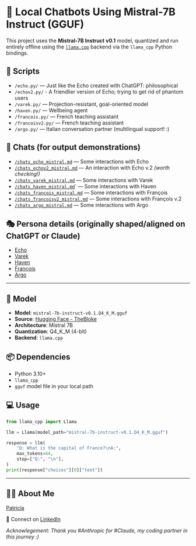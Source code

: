 # 🦙 Local Chatbots Using Mistral-7B Instruct (GGUF)

This project uses the **Mistral-7B Instruct v0.1** model, quantized and run entirely offline using the [`llama.cpp`](https://github.com/ggerganov/llama.cpp) backend via the `llama_cpp` Python bindings.

## 📝 Scripts

- `/echo.py/` — Just like the Echo created with ChatGPT: philosophical
- `/echov2.py/` - A friendlier version of Echo; trying to get rid of phantom users
- `/varek.py/` — Projection-resistant, goal-oriented model
- `/haven.py/` — Wellbeing agent
- `/francois.py/` — French teaching assistant
- `/francoisv2.py/` — French teaching assistant
- `/argo.py/` — Italian conversation partner (multilingual support! :)

## 💬 Chats (for output demonstrations)

- [`/chats_echo_mistral.md`](./chats_echo_mistral.md) — Some interactions with Echo
- [`/chats_echov2_mistral.md`](./chats_echov2_mistral.md) — An interaction with Echo v.2 *(worth checking!)*
- [`/chats_varek_mistral.md`](./chats_varek_mistral.md) — Some interactions with Varek
- [`/chats_haven_mistral.md`](./chats_haven_mistral.md)` — Some interactions with Haven
- [`/chats_francois_mistral.md`](./chats_francois_mistral.md) — Some interactions with François
- [`/chats_francoisv2_mistral.md`](./chats_francoisv2_mistral.md) — Some interactions with François v.2
- [`/chats_argo_mistral.md`](./chats_argo_mistral.md) — Some interactions with Argo

## 🎭 Persona details (originally shaped/aligned on ChatGPT or Claude)

- [Echo](../personas/004_echo.md) 
- [Varek](../personas/003_projection_resistant_models.md) 
- [Haven](../personas/010_wellbeing_companion.md) 
- [François](../personas/006_french_assistant.md)
- [Argo](../personas/005_italian_conversation_partner.md)

--- 

## 🧠 Model

- **Model**: `mistral-7b-instruct-v0.1.Q4_K_M.gguf`
- **Source**: [Hugging Face - TheBloke](https://huggingface.co/TheBloke)
- **Architecture**: Mistral 7B
- **Quantization**: Q4_K_M (4-bit)
- **Backend**: `llama.cpp`

## 📦 Dependencies

- Python 3.10+
- `llama_cpp`
- `gguf` model file in your local path

## 💻 Usage

```python
from llama_cpp import Llama

llm = Llama(model_path="mistral-7b-instruct-v0.1.Q4_K_M.gguf")

response = llm(
    "Q: What is the capital of France?\nA:",
    max_tokens=64,
    stop=["Q:", "\n"],
)
print(response["choices"][0]["text"])
```
---

 ## 👩‍💻 About Me

   [Patricia](https://github.com/patriciaschaffer) 
   
   🔗 Connect on [LinkedIn](https://www.linkedin.com/in/patriciaschaffer)
  
  *Acknowlegement: Thank you #Anthropic for #Claude, my coding partner in this journey :)*
  
 
  
